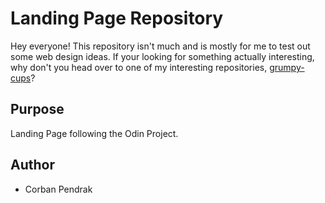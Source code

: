 # Landing Page Repository
Hey everyone! This repository isn't much and is mostly for me to test out some web design ideas. 
If your looking for something actually interesting, why don't you head over to one of my interesting repositories, 
<a href="https://github.com/CorbanPendrak/grumpy-cups">grumpy-cups</a>?

## Purpose
Landing Page following the Odin Project. 

## Author
- Corban Pendrak
